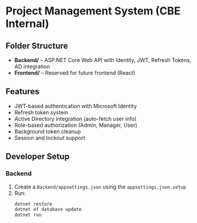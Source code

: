 # Project Management System (CBE Internal)

## Folder Structure
- **Backend/** – ASP.NET Core Web API with Identity, JWT, Refresh Tokens, AD integration
- **Frontend/** – Reserved for future frontend (React)

## Features
- JWT-based authentication with Microsoft Identity
- Refresh token system
- Active Directory integration (auto-fetch user info)
- Role-based authorization (Admin, Manager, User)
- Background token cleanup
- Session and lockout support

## Developer Setup

### Backend
1. Create a `Backend/appsettings.json` using the `appsettings.json.setup`
2. Run:
   ```bash
   dotnet restore
   dotnet ef database update
   dotnet run
